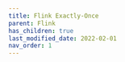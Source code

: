 ```yaml
---
title: Flink Exactly-Once
parent: Flink
has_children: true
last_modified_date: 2022-02-01
nav_order: 1
---
```


